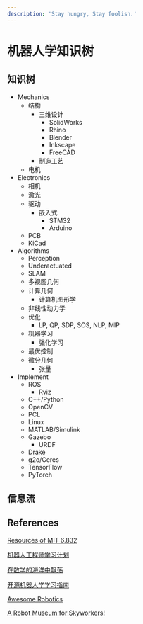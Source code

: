 ```yaml
---
description: 'Stay hungry, Stay foolish.'
---
```


# 机器人学知识树

## 知识树

* Mechanics
  * 结构
    * 三维设计
      * SolidWorks
      * Rhino
      * Blender
      * Inkscape
      * FreeCAD
    * 制造工艺
  * 电机
* Electronics
  * 相机
  * 激光
  * 驱动
    * 嵌入式
      * STM32
      * Arduino
  * PCB
  * KiCad
* Algorithms
  * Perception
  * Underactuated
  * SLAM
  * 多视图几何
  * 计算几何
    * 计算机图形学
  * 非线性动力学
  * 优化
    * LP, QP, SDP, SOS, NLP, MIP
  * 机器学习
    * 强化学习
  * 最优控制
  * 微分几何
    * 张量
* Implement
  * ROS
    * Rviz
  * C++/Python
  * OpenCV
  * PCL
  * Linux
  * MATLAB/Simulink
  * Gazebo
    * URDF
  * Drake
  * g2o/Ceres
  * TensorFlow
  * PyTorch

## 信息流





## References

[Resources of MIT 6.832](http://underactuated.csail.mit.edu/Spring2020/resources.html)

[机器人工程师学习计划](https://zhuanlan.zhihu.com/p/22266788)

[在数学的海洋中飘荡](https://dahuasky.wordpress.com/2009/01/22/在数学的海洋中飘荡/)

[开源机器人学学习指南](https://github.com/qqfly/how-to-learn-robotics/tree/backup/all-in-one)

[Awesome Robotics](https://github.com/kiloreux/awesome-robotics)

[A Robot Museum for Skyworkers!](https://github.com/thu-skyworks/Roboseum)

